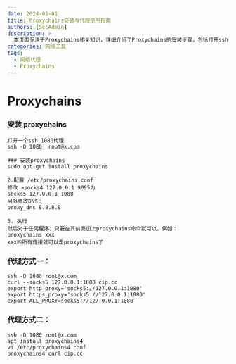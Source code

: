 ```yaml
---
date: 2024-01-01
title: Proxychains安装与代理使用指南
authors: [SecAdmin]
description: >
  本页面专注于Proxychains相关知识，详细介绍了Proxychains的安装步骤，包括打开ssh代理以及使用apt-get命令安装，同时说明了如何配置/etc/proxychains.conf文件以适配代理设置。此外，还深入解析了两种代理方式，涵盖通过设置环境变量实现代理以及利用proxychains4命令实现代理，为用户在网络代理配置方面提供全面且实用的指引。
categories: 网络工具
tags:
  - 网络代理
  - Proxychains
---
```


# Proxychains

### 安装 proxychains

```
打开一个ssh 1080代理
ssh -D 1080  root@x.com

### 安装proxychains
sudo apt-get install proxychains

2.配置 /etc/proxychains.conf
修改 >socks4 127.0.0.1 9095为
socks5 127.0.0.1 1080
另外修改DNS：
proxy_dns 8.8.8.8

3. 执行
然后对于任何程序，只要在其前面加上proxychains命令就可以，例如：
proxychains xxx
xxx的所有连接就可以走proxychains了
```

### 代理方式一：
    ssh -D 1080 root@x.com
    curl --socks5 127.0.0.1:1080 cip.cc
    export http_proxy='socks5://127.0.0.1:1080'    
    export https_proxy='socks5://127.0.0.1:1080'
    export ALL_PROXY=socks5://127.0.0.1:1080

### 代理方式二：
    ssh -D 1080 root@x.com
    apt install proxychains4
    vi /etc/proxychains4.conf
    proxychains4 curl cip.cc
